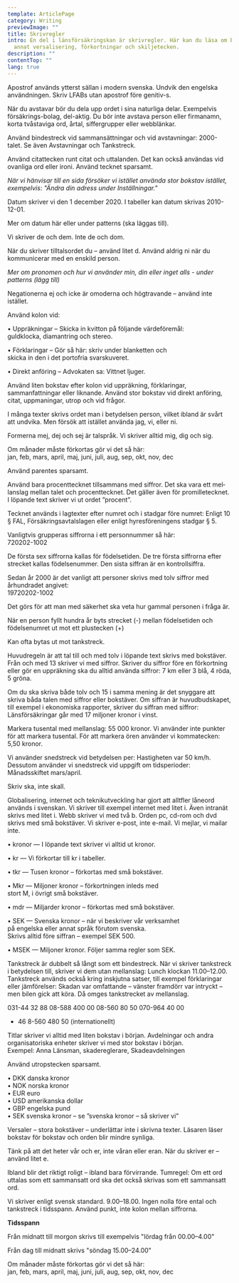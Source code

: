 ```yaml
---
template: ArticlePage
category: Writing
previewImage: ""
title: Skrivregler
intro: En del i länsförsäkringskan är skrivregler. Här kan du läsa om bland
  annat versalisering, förkortningar och skiljetecken.
description: ""
contentTop: ""
lang: true
---
```

<section>
<Collapse title="Apostrof( ́)"><div class="content">



Apostrof används ytterst sällan i modern svenska. Undvik den engelska användningen.
Skriv LFABs utan apostrof före genitiv-s.


</div></Collapse>
<Collapse title="Avstavningar"><div class="content">



När du avstavar bör du dela upp ordet i sina naturliga delar. Exempelvis försäkrings-bolag, del-aktig. Du bör inte avstava person­ eller firmanamn, korta tvåstaviga ord, årtal, siffergrupper eller webblänkar.


</div></Collapse>
<Collapse title="Bindestreck(-)"><div class="content">



Använd bindestreck vid sammansättningar och vid avstavningar: 2000-talet. Se även Avstav­ningar och Tankstreck.


</div></Collapse>
<Collapse title="Citattecken(” ”)"><div class="content">



Använd citattecken runt citat och uttalanden. Det kan också användas vid ovanliga ord eller ironi. Använd tecknet sparsamt.

_När vi hänvisar till en sida försöker vi istället använda stor bokstav istället, exempelvis: "Ändra din adress under Inställningar."_


</div></Collapse>
<Collapse title="Datum"><div class="content">



Datum skriver vi den 1 december 2020. I tabeller kan datum skrivas 2010-12-01.

Mer om datum här eller under patterns (ska läggas till).


</div></Collapse>
<Collapse title="De, dem"><div class="content">



Vi skriver de och dem. Inte de och dom.


</div></Collapse>
<Collapse title="Du"><div class="content">



När du skriver tilltalsordet du – använd litet d. Använd aldrig ni när du kommunicerar med en enskild person.

_Mer om pronomen och hur vi använder min, din eller inget alls - under patterns (lägg till)_


</div></Collapse>
<Collapse title="Inte"><div class="content">



Negationerna ej och icke är omoderna och högtravande – använd inte istället.


</div></Collapse>
<Collapse title="Kolon(:)"><div class="content">



Använd kolon vid:

• Uppräkningar – Skicka in kvitton på följande värdeföremål:\
guldklocka, diamantring och stereo.

• Förklaringar – Gör så här: skriv under blanketten och\
skicka in den i det portofria svarskuveret.

• Direkt anföring – Advokaten sa: Vittnet ljuger.

Använd liten bokstav efter kolon vid uppräkning, förklaringar, sammanfattningar eller liknande. Använd stor bokstav vid direkt anföring, citat, uppmaningar, utrop och vid frågor.


</div></Collapse>
<Collapse title="Man"><div class="content">



I många texter skrivs ordet man i betydelsen person, vilket ibland är svårt att undvika. Men försök att istället använda jag, vi, eller ni.


</div></Collapse>
<Collapse title="Mig, dig, sig"><div class="content">



Formerna mej, dej och sej är talspråk. Vi skriver alltid mig, dig och sig.


</div></Collapse>
<Collapse title="Månader"><div class="content">



Om månader måste förkortas gör vi det så här:\
jan, feb, mars, april, maj, juni, juli, aug, sep, okt, nov, dec


</div></Collapse>
<Collapse title="Parentes (:)"><div class="content">



Använd parentes sparsamt.


</div></Collapse>
<Collapse title="Procent (%), Promille (‰)"><div class="content">



Använd bara procenttecknet tillsam­mans med siffror. Det ska vara ett mel­lanslag mellan talet och procenttecknet. Det gäller även för promilletecknet. I löpande text skriver vi ut ordet ”procent”.


</div></Collapse>
<Collapse title="Paragraftecken (§)"><div class="content">



Tecknet används i lagtexter efter numret och i stadgar före numret: Enligt 10 § FAL, Försäkringsavtalslagen eller enligt hyresföreningens stadgar § 5.


</div></Collapse>
<Collapse title="Personnummer"><div class="content">



Vanligtvis grupperas siffrorna i ett personnummer så här:\
720202-1002

De första sex siffrorna kallas för födelsetiden. De tre första siffrorna efter strecket kallas födelsenummer. Den sista siffran är en kontrollsiffra.

Sedan år 2000 är det vanligt att personer skrivs med tolv siffror med århundradet angivet:\
19720202-1002

Det görs för att man med säkerhet ska veta hur gammal personen i fråga är.

När en person fyllt hundra år byts strecket (-) mellan födelsetiden och födelsenumret ut mot ett plustecken (+)


</div></Collapse>
<Collapse title="Semikolon (;)"><div class="content">



Kan ofta bytas ut mot tankstreck.


</div></Collapse>
<Collapse title="Siffror och matematiska tecken"><div class="content">



Huvudregeln är att tal till och med tolv i löpande text skrivs med bokstäver. Från och med 13 skriver vi med siffror. Skriver du siffror före en förkortning eller gör en uppräkning ska du alltid använda siffror: 7 km eller 3 blå, 4 röda, 5 gröna.

Om du ska skriva både tolv och 15 i samma mening är det snyggare att skriva båda talen med siffror eller bokstäver. Om siffran är huvudbudskapet, till exempel i ekonomiska rapporter, skriver du siffran med siffror: Länsförsäkringar går med 17 miljoner kronor i vinst.

Markera tusental med mellanslag: 55 000 kronor. Vi använder inte punkter för att markera tusental. För att markera ören använder vi kommatecken: 5,50 kronor.


</div></Collapse>
<Collapse title="Snedstreck (/) "><div class="content">



Vi använder snedstreck vid betydelsen per: Hastigheten var 50 km/h. Dessutom använder vi snedstreck vid uppgift om tidsperioder: Månadsskiftet mars/april.


</div></Collapse>
<Collapse title="Ska"><div class="content">



Skriv ska, inte skall.


</div></Collapse>
<Collapse title="Svenska, engelska eller svengelska? "><div class="content">



Globalisering, internet och teknikutveck­ling har gjort att alltfler låneord används i svenskan. Vi skriver till exempel internet med litet i. Även intranät skrivs med litet i. Webb skriver vi med två b. Orden pc, cd-rom och dvd skrivs med små bokstäver. Vi skriver e-post, inte e-mail. Vi mejlar, vi mailar inte.


</div></Collapse>
<Collapse title="Svenska kronor – så skriver vi "><div class="content">



• kronor — I löpande text skriver vi alltid ut kronor.

• kr — Vi förkortar till kr i tabeller.

• tkr — Tusen kronor – förkortas med små bokstäver.

• Mkr — Miljoner kronor – förkortningen inleds med\
stort M, i övrigt små bokstäver.

• mdr — Miljarder kronor – förkortas med små bokstäver.

• SEK — Svenska kronor – när vi beskriver vår verksamhet\
på engelska eller annat språk förutom svenska.\
Skrivs alltid före siffran – exempel SEK 500.

• MSEK — Miljoner kronor. Följer samma regler som SEK.


</div></Collapse>
<Collapse title="Tankstreck (–) "><div class="content">



Tankstreck är dubbelt så långt som ett bindestreck. När vi skriver tankstreck i betydelsen till, skriver vi dem utan mellanslag: Lunch klockan 11.00–12.00. Tankstreck används också kring inskjutna satser, till exempel förklaringar eller jämförelser: Skadan var omfattande – vänster framdörr var intryckt – men bilen gick att köra. Då omges tankstrecket av mellanslag.


</div></Collapse>
<Collapse title="Telefon- och faxnummer "><div class="content">



031-44 32 88
08-588 400 00
08-560 80 50
070-964 40 00

- 46 8-560 480 50 (internationellt)


</div></Collapse>
<Collapse title="Titlar och avdelningar"><div class="content">



Titlar skriver vi alltid med liten bokstav i början. Avdelningar och andra organisatoriska enheter skriver vi med stor bokstav i början.\
Exempel: Anna Länsman, skadereglerare, Skadeavdelningen


</div></Collapse>
<Collapse title="Utropstecken (!) "><div class="content">



Använd utropstecken sparsamt.


</div></Collapse>
<Collapse title="Valutabeteckningar"><div class="content">



• DKK danska kronor\
• NOK norska kronor\
• EUR euro\
• USD amerikanska dollar\
• GBP engelska pund\
• SEK svenska kronor – se ”svenska kronor – så skriver vi”


</div></Collapse>
<Collapse title="Versaler"><div class="content">



Versaler – stora bokstäver – underlättar inte i skrivna texter. Läsaren läser bokstav för bokstav och orden blir mindre synliga.


</div></Collapse>
<Collapse title="Vår, er"><div class="content">



Tänk på att det heter vår och er, inte våran eller eran. När du skriver er – använd litet e.


</div></Collapse>
<Collapse title="​För virrande sär skrivning "><div class="content">



Ibland blir det riktigt roligt – ibland bara förvirrande. Tumregel: Om ett ord uttalas som ett sammansatt ord ska det också skrivas som ett sammansatt ord.


</div></Collapse>
<Collapse title="Klockslag"><div class="content">



Vi skriver enligt svensk standard. 9.00–18.00. Ingen nolla före ental och tankstreck i tidsspann. Använd punkt, inte kolon mellan siffrorna.

**Tidsspann**

Från midnatt till morgon skrivs till exempelvis "lördag från 00.00–4.00"

Från dag till midnatt skrivs "söndag 15.00–24.00"


</div></Collapse>
<Collapse title="Månader"><div class="content">

Om månader måste förkortas gör vi det så här:\
jan, feb, mars, april, maj, juni, juli, aug, sep, okt, nov, dec
</div></Collapse>
</section>